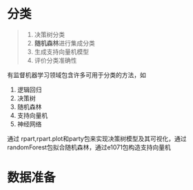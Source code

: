 # 分类
> 1. 决策树分类
> 2. **随机森林**进行集成分类
> 3. 生成支持向量机模型
> 4. 评价分类准确性

有监督机器学习领域包含许多可用于分类的方法，如
1. 逻辑回归
2. 决策树
3. 随机森林
4. 支持向量机
5. 神经网络

通过 rpart,rpart.plot和party包来实现决策树模型及其可视化，通过randomForest包拟合随机森林，通过e1071包构造支持向量机
# 数据准备
